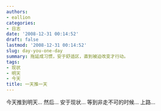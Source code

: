 ```yaml
---
authors:
- eallion
categories:
- 日志
date: '2008-12-31 00:14:52'
draft: false
lastmod: '2008-12-31 00:14:52'
slug: day-you-one-day
summary: 拖延成习惯，安于舒适区，直到被迫改变才行动。
tags:
- 现状
- 明天
- 今天
title: 一天推一天
---
```


今天推到明天...
然后...
安于现状...
等到非走不可的时候...
上路...